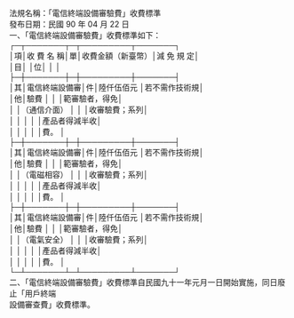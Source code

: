 法規名稱：「電信終端設備審驗費」收費標準  
發布日期：民國 90 年 04 月 22 日  
一、「電信終端設備審驗費」收費標準如下：  
┌─┬───────┬─┬─────────┬───────┐  
│項│收 費 名 稱│單│收費金額（新臺幣）│減 免 規 定│  
│目│ │位│ │ │  
├─┼───────┼─┼─────────┼───────┤  
│其│電信終端設備審│件│陸仟伍佰元 │若不需作技術規│  
│他│驗費 │ │ │範審驗者，得免│  
│ │（通信介面） │ │ │收審驗費；系列│  
│ │ │ │ │產品者得減半收│  
│ │ │ │ │費。 │  
├─┼───────┼─┼─────────┼───────┤  
│其│電信終端設備審│件│陸仟伍佰元 │若不需作技術規│  
│他│驗費 │ │ │範審驗者，得免│  
│ │（電磁相容） │ │ │收審驗費；系列│  
│ │ │ │ │產品者得減半收│  
│ │ │ │ │費。 │  
├─┼───────┼─┼─────────┼───────┤  
│其│電信終端設備審│件│陸仟伍佰元 │若不需作技術規│  
│他│驗費 │ │ │範審驗者，得免│  
│ │（電氣安全） │ │ │收審驗費；系列│  
│ │ │ │ │產品者得減半收│  
│ │ │ │ │費。 │  
└─┴───────┴─┴─────────┴───────┘  
二、「電信終端設備審驗費」收費標準自民國九十一年元月一日開始實施，同日廢止「用戶終端  
設備審查費」收費標準。  


